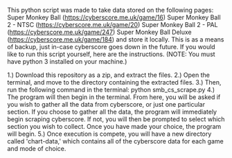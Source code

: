 This python script was made to take data stored on the following pages:
    Super Monkey Ball (https://cyberscore.me.uk/game/16)
    Super Monkey Ball 2 - NTSC (https://cyberscore.me.uk/game/20)
    Super Monkey Ball 2 - PAL (https://cyberscore.me.uk/game/247)
    Super Monkey Ball Deluxe (https://cyberscore.me.uk/game/184)
and store it locally. This is as a means of backup, just in-case cyberscore goes down in the future. If you would like to run this script yourself, here are the instructions. (NOTE: You must have python 3 installed on your machine.)

1.) Download this repository as a zip, and extract the files.
2.) Open the terminal, and move to the directory containing the extracted files.
3.) Then, run the following command in the terminal:
    python smb_cs_scrape.py
4.) The program will then begin in the terminal. From here, you will be asked if you wish to gather all the data from cyberscore, or just one particular section. If you choose to gather all the data, the program will immediately begin scraping cyberscore. If not, you will then be prompted to select which section you wish to collect. Once you have made your choice, the program will begin.
5.) Once execution is compete, you will have a new directory called 'chart-data,' which contains all of the cyberscore data for each game and mode of choice.